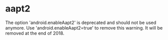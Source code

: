 # aapt2

The option 'android.enableAapt2' is deprecated and should not be used anymore.
Use 'android.enableAapt2=true' to remove this warning.
It will be removed at the end of 2018.
